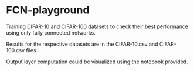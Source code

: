 # FCN-playground
Training CIFAR-10 and CIFAR-100 datasets to check their best performance using only fully connected networks.

Results for the respective datasets are in the CIFAR-10.csv and CIFAR-100.csv files.

Output layer computation could be visualized using the notebook provided.
